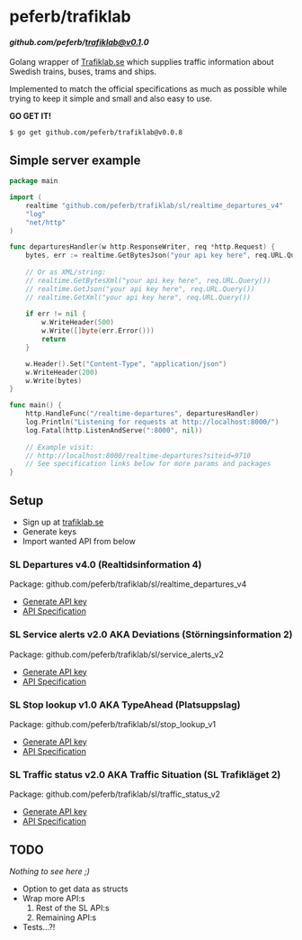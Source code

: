# peferb/trafiklab 
#### _github.com/peferb/trafiklab@v0.1.0_

Golang wrapper of [Trafiklab.se](https://trafiklab.se/) which supplies traffic information about Swedish trains, buses, trams and ships.

Implemented to match the official specifications as much as possible while trying to keep it simple and small and also
easy to use. 

**GO GET IT!**
```shell 
$ go get github.com/peferb/trafiklab@v0.0.8
```

## Simple server example
```go
package main

import (
	realtime "github.com/peferb/trafiklab/sl/realtime_departures_v4"
	"log"
	"net/http"
)

func departuresHandler(w http.ResponseWriter, req *http.Request) {
	bytes, err := realtime.GetBytesJson("your api key here", req.URL.Query())
	
	// Or as XML/string:
	// realtime.GetBytesXml("your api key here", req.URL.Query())
	// realtime.GetJson("your api key here", req.URL.Query())
	// realtime.GetXml("your api key here", req.URL.Query())
	
	if err != nil {
		w.WriteHeader(500)
		w.Write([]byte(err.Error()))
		return
	}

	w.Header().Set("Content-Type", "application/json")
	w.WriteHeader(200)
	w.Write(bytes)
}

func main() {
	http.HandleFunc("/realtime-departures", departuresHandler)
	log.Println("Listening for requests at http://localhost:8000/")
	log.Fatal(http.ListenAndServe(":8000", nil))
	
	// Example visit: 
	// http://localhost:8000/realtime-departures?siteid=9710
	// See specification links below for more params and packages
}
```

## Setup

* Sign up at [trafiklab.se](https://trafiklab.se)
* Generate keys
* Import wanted API from below

### SL Departures v4.0 (Realtidsinformation 4)
Package: github.com/peferb/trafiklab/sl/realtime_departures_v4
* [Generate API key](https://developer.trafiklab.se/api/sl-realtidsinformation-4)
* [API Specification](https://www.trafiklab.se/api/trafiklab-apis/sl/departures-4/)

### SL Service alerts v2.0 AKA Deviations (Störningsinformation 2)
Package: github.com/peferb/trafiklab/sl/service_alerts_v2
* [Generate API key](https://developer.trafiklab.se/api/sl-storningsinformation-2)
* [API Specification](https://www.trafiklab.se/api/trafiklab-apis/sl/service-alerts-2/)

### SL Stop lookup v1.0 AKA TypeAhead (Platsuppslag)
Package: github.com/peferb/trafiklab/sl/stop_lookup_v1
* [Generate API key](https://developer.trafiklab.se/api/sl-platsuppslag)
* [API Specification](https://www.trafiklab.se/api/trafiklab-apis/sl/stop-lookup/)

### SL Traffic status v2.0 AKA Traffic Situation (SL Trafikläget 2) 
Package: github.com/peferb/trafiklab/sl/traffic_status_v2
* [Generate API key](https://developer.trafiklab.se/api/sl-trafiklaget-2)
* [API Specification](https://www.trafiklab.se/api/trafiklab-apis/sl/sl-traffic-status-2/)

## TODO
_Nothing to see here ;)_
* Option to get data as structs 
* Wrap more API:s
  1. Rest of the SL API:s
  2. Remaining API:s
* Tests...?! 
